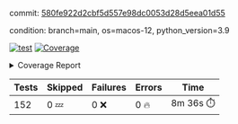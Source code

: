 commit: [580fe922d2cbf5d557e98dc0053d28d5eea01d55](https://github.com/rcmdnk/homebrew-file/tree/580fe922d2cbf5d557e98dc0053d28d5eea01d55)

condition: branch=main, os=macos-12, python_version=3.9

[![test](https://github.com/rcmdnk/homebrew-file/actions/workflows/test.yml/badge.svg)](https://github.com/rcmdnk/homebrew-file/actions/runs/5569521118)
<a href="https://github.com/rcmdnk/homebrew-file/blob/580fe922d2cbf5d557e98dc0053d28d5eea01d55/README.md"><img alt="Coverage" src="https://img.shields.io/badge/Coverage-54%25-orange.svg" /></a><details><summary>Coverage Report </summary><table><tr><th>File</th><th>Stmts</th><th>Miss</th><th>Cover</th><th>Missing</th></tr><tbody><tr><td colspan="5"><b>bin</b></td></tr><tr><td>&nbsp; &nbsp;<a href="https://github.com/rcmdnk/homebrew-file/blob/580fe922d2cbf5d557e98dc0053d28d5eea01d55/bin/brew-file">brew-file</a></td><td>1881</td><td>860</td><td>54%</td><td><a href="https://github.com/rcmdnk/homebrew-file/blob/580fe922d2cbf5d557e98dc0053d28d5eea01d55/bin/brew-file#L43-L58">43&ndash;58</a>, <a href="https://github.com/rcmdnk/homebrew-file/blob/580fe922d2cbf5d557e98dc0053d28d5eea01d55/bin/brew-file#L63-L65">63&ndash;65</a>, <a href="https://github.com/rcmdnk/homebrew-file/blob/580fe922d2cbf5d557e98dc0053d28d5eea01d55/bin/brew-file#L158">158</a>, <a href="https://github.com/rcmdnk/homebrew-file/blob/580fe922d2cbf5d557e98dc0053d28d5eea01d55/bin/brew-file#L273">273</a>, <a href="https://github.com/rcmdnk/homebrew-file/blob/580fe922d2cbf5d557e98dc0053d28d5eea01d55/bin/brew-file#L292">292</a>, <a href="https://github.com/rcmdnk/homebrew-file/blob/580fe922d2cbf5d557e98dc0053d28d5eea01d55/bin/brew-file#L357">357</a>, <a href="https://github.com/rcmdnk/homebrew-file/blob/580fe922d2cbf5d557e98dc0053d28d5eea01d55/bin/brew-file#L360-L363">360&ndash;363</a>, <a href="https://github.com/rcmdnk/homebrew-file/blob/580fe922d2cbf5d557e98dc0053d28d5eea01d55/bin/brew-file#L377-L382">377&ndash;382</a>, <a href="https://github.com/rcmdnk/homebrew-file/blob/580fe922d2cbf5d557e98dc0053d28d5eea01d55/bin/brew-file#L420-L425">420&ndash;425</a>, <a href="https://github.com/rcmdnk/homebrew-file/blob/580fe922d2cbf5d557e98dc0053d28d5eea01d55/bin/brew-file#L436">436</a>, <a href="https://github.com/rcmdnk/homebrew-file/blob/580fe922d2cbf5d557e98dc0053d28d5eea01d55/bin/brew-file#L641">641</a>, <a href="https://github.com/rcmdnk/homebrew-file/blob/580fe922d2cbf5d557e98dc0053d28d5eea01d55/bin/brew-file#L643">643</a>, <a href="https://github.com/rcmdnk/homebrew-file/blob/580fe922d2cbf5d557e98dc0053d28d5eea01d55/bin/brew-file#L645">645</a>, <a href="https://github.com/rcmdnk/homebrew-file/blob/580fe922d2cbf5d557e98dc0053d28d5eea01d55/bin/brew-file#L662-L666">662&ndash;666</a>, <a href="https://github.com/rcmdnk/homebrew-file/blob/580fe922d2cbf5d557e98dc0053d28d5eea01d55/bin/brew-file#L679-L684">679&ndash;684</a>, <a href="https://github.com/rcmdnk/homebrew-file/blob/580fe922d2cbf5d557e98dc0053d28d5eea01d55/bin/brew-file#L694">694</a>, <a href="https://github.com/rcmdnk/homebrew-file/blob/580fe922d2cbf5d557e98dc0053d28d5eea01d55/bin/brew-file#L710">710</a>, <a href="https://github.com/rcmdnk/homebrew-file/blob/580fe922d2cbf5d557e98dc0053d28d5eea01d55/bin/brew-file#L714-L718">714&ndash;718</a>, <a href="https://github.com/rcmdnk/homebrew-file/blob/580fe922d2cbf5d557e98dc0053d28d5eea01d55/bin/brew-file#L736-L750">736&ndash;750</a>, <a href="https://github.com/rcmdnk/homebrew-file/blob/580fe922d2cbf5d557e98dc0053d28d5eea01d55/bin/brew-file#L843-L858">843&ndash;858</a>, <a href="https://github.com/rcmdnk/homebrew-file/blob/580fe922d2cbf5d557e98dc0053d28d5eea01d55/bin/brew-file#L886">886</a>, <a href="https://github.com/rcmdnk/homebrew-file/blob/580fe922d2cbf5d557e98dc0053d28d5eea01d55/bin/brew-file#L897-L898">897&ndash;898</a>, <a href="https://github.com/rcmdnk/homebrew-file/blob/580fe922d2cbf5d557e98dc0053d28d5eea01d55/bin/brew-file#L906">906</a>, <a href="https://github.com/rcmdnk/homebrew-file/blob/580fe922d2cbf5d557e98dc0053d28d5eea01d55/bin/brew-file#L919-L924">919&ndash;924</a>, <a href="https://github.com/rcmdnk/homebrew-file/blob/580fe922d2cbf5d557e98dc0053d28d5eea01d55/bin/brew-file#L928-L930">928&ndash;930</a>, <a href="https://github.com/rcmdnk/homebrew-file/blob/580fe922d2cbf5d557e98dc0053d28d5eea01d55/bin/brew-file#L934-L937">934&ndash;937</a>, <a href="https://github.com/rcmdnk/homebrew-file/blob/580fe922d2cbf5d557e98dc0053d28d5eea01d55/bin/brew-file#L1032-L1034">1032&ndash;1034</a>, <a href="https://github.com/rcmdnk/homebrew-file/blob/580fe922d2cbf5d557e98dc0053d28d5eea01d55/bin/brew-file#L1037">1037</a>, <a href="https://github.com/rcmdnk/homebrew-file/blob/580fe922d2cbf5d557e98dc0053d28d5eea01d55/bin/brew-file#L1043">1043</a>, <a href="https://github.com/rcmdnk/homebrew-file/blob/580fe922d2cbf5d557e98dc0053d28d5eea01d55/bin/brew-file#L1063-L1066">1063&ndash;1066</a>, <a href="https://github.com/rcmdnk/homebrew-file/blob/580fe922d2cbf5d557e98dc0053d28d5eea01d55/bin/brew-file#L1128">1128</a>, <a href="https://github.com/rcmdnk/homebrew-file/blob/580fe922d2cbf5d557e98dc0053d28d5eea01d55/bin/brew-file#L1157">1157</a>, <a href="https://github.com/rcmdnk/homebrew-file/blob/580fe922d2cbf5d557e98dc0053d28d5eea01d55/bin/brew-file#L1190">1190</a>, <a href="https://github.com/rcmdnk/homebrew-file/blob/580fe922d2cbf5d557e98dc0053d28d5eea01d55/bin/brew-file#L1193">1193</a>, <a href="https://github.com/rcmdnk/homebrew-file/blob/580fe922d2cbf5d557e98dc0053d28d5eea01d55/bin/brew-file#L1205">1205</a>, <a href="https://github.com/rcmdnk/homebrew-file/blob/580fe922d2cbf5d557e98dc0053d28d5eea01d55/bin/brew-file#L1207">1207</a>, <a href="https://github.com/rcmdnk/homebrew-file/blob/580fe922d2cbf5d557e98dc0053d28d5eea01d55/bin/brew-file#L1238">1238</a>, <a href="https://github.com/rcmdnk/homebrew-file/blob/580fe922d2cbf5d557e98dc0053d28d5eea01d55/bin/brew-file#L1242">1242</a>, <a href="https://github.com/rcmdnk/homebrew-file/blob/580fe922d2cbf5d557e98dc0053d28d5eea01d55/bin/brew-file#L1246-L1249">1246&ndash;1249</a>, <a href="https://github.com/rcmdnk/homebrew-file/blob/580fe922d2cbf5d557e98dc0053d28d5eea01d55/bin/brew-file#L1251-L1254">1251&ndash;1254</a>, <a href="https://github.com/rcmdnk/homebrew-file/blob/580fe922d2cbf5d557e98dc0053d28d5eea01d55/bin/brew-file#L1283-L1297">1283&ndash;1297</a>, <a href="https://github.com/rcmdnk/homebrew-file/blob/580fe922d2cbf5d557e98dc0053d28d5eea01d55/bin/brew-file#L1302-L1305">1302&ndash;1305</a>, <a href="https://github.com/rcmdnk/homebrew-file/blob/580fe922d2cbf5d557e98dc0053d28d5eea01d55/bin/brew-file#L1308-L1314">1308&ndash;1314</a>, <a href="https://github.com/rcmdnk/homebrew-file/blob/580fe922d2cbf5d557e98dc0053d28d5eea01d55/bin/brew-file#L1319">1319</a>, <a href="https://github.com/rcmdnk/homebrew-file/blob/580fe922d2cbf5d557e98dc0053d28d5eea01d55/bin/brew-file#L1327">1327</a>, <a href="https://github.com/rcmdnk/homebrew-file/blob/580fe922d2cbf5d557e98dc0053d28d5eea01d55/bin/brew-file#L1333-L1338">1333&ndash;1338</a>, <a href="https://github.com/rcmdnk/homebrew-file/blob/580fe922d2cbf5d557e98dc0053d28d5eea01d55/bin/brew-file#L1349-L1371">1349&ndash;1371</a>, <a href="https://github.com/rcmdnk/homebrew-file/blob/580fe922d2cbf5d557e98dc0053d28d5eea01d55/bin/brew-file#L1399">1399</a>, <a href="https://github.com/rcmdnk/homebrew-file/blob/580fe922d2cbf5d557e98dc0053d28d5eea01d55/bin/brew-file#L1415-L1422">1415&ndash;1422</a>, <a href="https://github.com/rcmdnk/homebrew-file/blob/580fe922d2cbf5d557e98dc0053d28d5eea01d55/bin/brew-file#L1427-L1443">1427&ndash;1443</a>, <a href="https://github.com/rcmdnk/homebrew-file/blob/580fe922d2cbf5d557e98dc0053d28d5eea01d55/bin/brew-file#L1448-L1452">1448&ndash;1452</a>, <a href="https://github.com/rcmdnk/homebrew-file/blob/580fe922d2cbf5d557e98dc0053d28d5eea01d55/bin/brew-file#L1466-L1513">1466&ndash;1513</a>, <a href="https://github.com/rcmdnk/homebrew-file/blob/580fe922d2cbf5d557e98dc0053d28d5eea01d55/bin/brew-file#L1516-L1547">1516&ndash;1547</a>, <a href="https://github.com/rcmdnk/homebrew-file/blob/580fe922d2cbf5d557e98dc0053d28d5eea01d55/bin/brew-file#L1552-L1586">1552&ndash;1586</a>, <a href="https://github.com/rcmdnk/homebrew-file/blob/580fe922d2cbf5d557e98dc0053d28d5eea01d55/bin/brew-file#L1591-L1672">1591&ndash;1672</a>, <a href="https://github.com/rcmdnk/homebrew-file/blob/580fe922d2cbf5d557e98dc0053d28d5eea01d55/bin/brew-file#L1675-L1684">1675&ndash;1684</a>, <a href="https://github.com/rcmdnk/homebrew-file/blob/580fe922d2cbf5d557e98dc0053d28d5eea01d55/bin/brew-file#L1697">1697</a>, <a href="https://github.com/rcmdnk/homebrew-file/blob/580fe922d2cbf5d557e98dc0053d28d5eea01d55/bin/brew-file#L1702">1702</a>, <a href="https://github.com/rcmdnk/homebrew-file/blob/580fe922d2cbf5d557e98dc0053d28d5eea01d55/bin/brew-file#L1707-L1746">1707&ndash;1746</a>, <a href="https://github.com/rcmdnk/homebrew-file/blob/580fe922d2cbf5d557e98dc0053d28d5eea01d55/bin/brew-file#L1750-L1859">1750&ndash;1859</a>, <a href="https://github.com/rcmdnk/homebrew-file/blob/580fe922d2cbf5d557e98dc0053d28d5eea01d55/bin/brew-file#L1869-L1881">1869&ndash;1881</a>, <a href="https://github.com/rcmdnk/homebrew-file/blob/580fe922d2cbf5d557e98dc0053d28d5eea01d55/bin/brew-file#L1885">1885</a>, <a href="https://github.com/rcmdnk/homebrew-file/blob/580fe922d2cbf5d557e98dc0053d28d5eea01d55/bin/brew-file#L1894-L1972">1894&ndash;1972</a>, <a href="https://github.com/rcmdnk/homebrew-file/blob/580fe922d2cbf5d557e98dc0053d28d5eea01d55/bin/brew-file#L1980-L2025">1980&ndash;2025</a>, <a href="https://github.com/rcmdnk/homebrew-file/blob/580fe922d2cbf5d557e98dc0053d28d5eea01d55/bin/brew-file#L2028-L2035">2028&ndash;2035</a>, <a href="https://github.com/rcmdnk/homebrew-file/blob/580fe922d2cbf5d557e98dc0053d28d5eea01d55/bin/brew-file#L2039-L2040">2039&ndash;2040</a>, <a href="https://github.com/rcmdnk/homebrew-file/blob/580fe922d2cbf5d557e98dc0053d28d5eea01d55/bin/brew-file#L2045-L2089">2045&ndash;2089</a>, <a href="https://github.com/rcmdnk/homebrew-file/blob/580fe922d2cbf5d557e98dc0053d28d5eea01d55/bin/brew-file#L2098-L2134">2098&ndash;2134</a>, <a href="https://github.com/rcmdnk/homebrew-file/blob/580fe922d2cbf5d557e98dc0053d28d5eea01d55/bin/brew-file#L2137-L2143">2137&ndash;2143</a>, <a href="https://github.com/rcmdnk/homebrew-file/blob/580fe922d2cbf5d557e98dc0053d28d5eea01d55/bin/brew-file#L2147-L2155">2147&ndash;2155</a>, <a href="https://github.com/rcmdnk/homebrew-file/blob/580fe922d2cbf5d557e98dc0053d28d5eea01d55/bin/brew-file#L2177-L2178">2177&ndash;2178</a>, <a href="https://github.com/rcmdnk/homebrew-file/blob/580fe922d2cbf5d557e98dc0053d28d5eea01d55/bin/brew-file#L2182">2182</a>, <a href="https://github.com/rcmdnk/homebrew-file/blob/580fe922d2cbf5d557e98dc0053d28d5eea01d55/bin/brew-file#L2193-L2194">2193&ndash;2194</a>, <a href="https://github.com/rcmdnk/homebrew-file/blob/580fe922d2cbf5d557e98dc0053d28d5eea01d55/bin/brew-file#L2204-L2373">2204&ndash;2373</a>, <a href="https://github.com/rcmdnk/homebrew-file/blob/580fe922d2cbf5d557e98dc0053d28d5eea01d55/bin/brew-file#L2379-L2534">2379&ndash;2534</a>, <a href="https://github.com/rcmdnk/homebrew-file/blob/580fe922d2cbf5d557e98dc0053d28d5eea01d55/bin/brew-file#L2562">2562</a>, <a href="https://github.com/rcmdnk/homebrew-file/blob/580fe922d2cbf5d557e98dc0053d28d5eea01d55/bin/brew-file#L2587">2587</a>, <a href="https://github.com/rcmdnk/homebrew-file/blob/580fe922d2cbf5d557e98dc0053d28d5eea01d55/bin/brew-file#L2664">2664</a>, <a href="https://github.com/rcmdnk/homebrew-file/blob/580fe922d2cbf5d557e98dc0053d28d5eea01d55/bin/brew-file#L2669-L2680">2669&ndash;2680</a>, <a href="https://github.com/rcmdnk/homebrew-file/blob/580fe922d2cbf5d557e98dc0053d28d5eea01d55/bin/brew-file#L2704-L2712">2704&ndash;2712</a>, <a href="https://github.com/rcmdnk/homebrew-file/blob/580fe922d2cbf5d557e98dc0053d28d5eea01d55/bin/brew-file#L2729">2729</a>, <a href="https://github.com/rcmdnk/homebrew-file/blob/580fe922d2cbf5d557e98dc0053d28d5eea01d55/bin/brew-file#L2735">2735</a>, <a href="https://github.com/rcmdnk/homebrew-file/blob/580fe922d2cbf5d557e98dc0053d28d5eea01d55/bin/brew-file#L2747">2747</a>, <a href="https://github.com/rcmdnk/homebrew-file/blob/580fe922d2cbf5d557e98dc0053d28d5eea01d55/bin/brew-file#L2763">2763</a>, <a href="https://github.com/rcmdnk/homebrew-file/blob/580fe922d2cbf5d557e98dc0053d28d5eea01d55/bin/brew-file#L2775">2775</a>, <a href="https://github.com/rcmdnk/homebrew-file/blob/580fe922d2cbf5d557e98dc0053d28d5eea01d55/bin/brew-file#L2777-L2781">2777&ndash;2781</a>, <a href="https://github.com/rcmdnk/homebrew-file/blob/580fe922d2cbf5d557e98dc0053d28d5eea01d55/bin/brew-file#L2785-L2788">2785&ndash;2788</a>, <a href="https://github.com/rcmdnk/homebrew-file/blob/580fe922d2cbf5d557e98dc0053d28d5eea01d55/bin/brew-file#L2791-L2794">2791&ndash;2794</a>, <a href="https://github.com/rcmdnk/homebrew-file/blob/580fe922d2cbf5d557e98dc0053d28d5eea01d55/bin/brew-file#L2797-L2805">2797&ndash;2805</a>, <a href="https://github.com/rcmdnk/homebrew-file/blob/580fe922d2cbf5d557e98dc0053d28d5eea01d55/bin/brew-file#L2834-L2841">2834&ndash;2841</a>, <a href="https://github.com/rcmdnk/homebrew-file/blob/580fe922d2cbf5d557e98dc0053d28d5eea01d55/bin/brew-file#L2852-L2859">2852&ndash;2859</a>, <a href="https://github.com/rcmdnk/homebrew-file/blob/580fe922d2cbf5d557e98dc0053d28d5eea01d55/bin/brew-file#L2940-L2942">2940&ndash;2942</a>, <a href="https://github.com/rcmdnk/homebrew-file/blob/580fe922d2cbf5d557e98dc0053d28d5eea01d55/bin/brew-file#L2963">2963</a>, <a href="https://github.com/rcmdnk/homebrew-file/blob/580fe922d2cbf5d557e98dc0053d28d5eea01d55/bin/brew-file#L2969">2969</a>, <a href="https://github.com/rcmdnk/homebrew-file/blob/580fe922d2cbf5d557e98dc0053d28d5eea01d55/bin/brew-file#L2980-L3592">2980&ndash;3592</a>, <a href="https://github.com/rcmdnk/homebrew-file/blob/580fe922d2cbf5d557e98dc0053d28d5eea01d55/bin/brew-file#L3596">3596</a></td></tr><tr><td><b>TOTAL</b></td><td><b>1881</b></td><td><b>860</b></td><td><b>54%</b></td><td>&nbsp;</td></tr></tbody></table></details>

| Tests | Skipped | Failures | Errors | Time |
| ----- | ------- | -------- | -------- | ------------------ |
| 152 | 0 :zzz: | 0 :x: | 0 :fire: | 8m 36s :stopwatch: |

